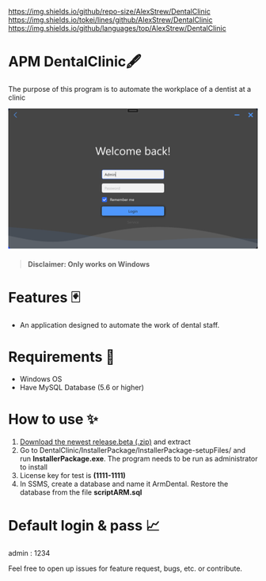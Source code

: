 https://img.shields.io/github/repo-size/AlexStrew/DentalClinic
https://img.shields.io/tokei/lines/github/AlexStrew/DentalClinic
https://img.shields.io/github/languages/top/AlexStrew/DentalClinic

# АРМ DentalClinic🖋
The purpose of this program is to automate the workplace of a dentist at a clinic

![Demo Png](zNkKSB6q2b.png)

> #### Disclaimer: Only works on Windows

# Features 🃏
- An application designed to automate the work of dental staff.

# Requirements 🎯
- Windows OS
- Have MySQL Database (5.6 or higher)

# How to use ✨
1. [Download the newest release.beta (.zip)](https://github.com/AlexStrew/DentalClinic/releases/latest) and extract
2. Go to DentalClinic/InstallerPackage/InstallerPackage-setupFiles/ and run **InstallerPackage.exe**. The program needs to be run as administrator to install
3. License key for test is **(1111-1111)**
4. In SSMS, create a database and name it ArmDental. Restore the database from the file **scriptARM.sql**

# Default login & pass 📈
admin : 1234

Feel free to open up issues for feature request, bugs, etc. or contribute.

